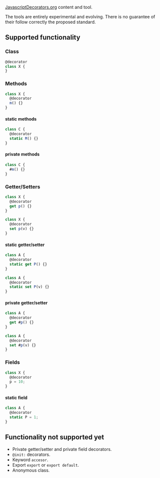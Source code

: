 [JavascriptDecorators.org](https://JavascriptDecorators.org) content and tool.

The tools are entirely experimental and evolving. There is no guarantee of their follow correctly
the proposed standard.

## Supported functionality

### Class

```js
@decorator
class X {
}
```

### Methods

```js
class X {
  @decorator
  m() {}
}
```

#### static methods

```js
class C {
  @decorator
  static M() {}
}
```

#### private methods

```js
class C {
  #m() {}
}
```


### Getter/Setters

```js
class X {
  @decorator
  get p() {}
}
```

```js
class X {
  @decorator
  set p(v) {}
}
```

#### static getter/setter

```js
class A {
  @decorator
  static get P() {}
}
```

```js
class A {
  @decorator
  static set P(v) {}
}
```


#### private getter/setter

```js
class A {
  @decorator
  get #p() {}
}
```

```js
class A {
  @decorator
  set #p(v) {}
}
```

### Fields

```js
class X {
  @decorator
  p = 10;
}
```

#### static field

```js
class A {
  @decorator
  static P = 1;
}
```


## Functionality not supported yet

- Private getter/setter and private field decorators.
- `@init:` decorators.
- Keyword `accesor`.
- Export `export` or `export default`.
- Anonymous class.
